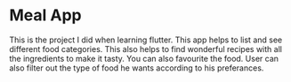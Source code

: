 # Meal App

This is the project I did when learning flutter. This app helps to list and see different food categories. 
This also helps to find wonderful recipes with all the ingredients to make it tasty. 
You can also favourite the food. User can also filter out the type of food he wants according to his preferances.


